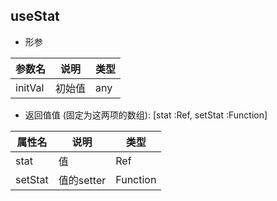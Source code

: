 ## useStat

- 形参

| 参数名  | 说明   | 类型 |
| ------- | ------ | ---- |
| initVal | 初始值 | any  |

- 返回值值 (固定为这两项的数组): [stat :Ref, setStat :Function]

| 属性名  | 说明       | 类型     |
| ------- | ---------- | -------- |
| stat    | 值         | Ref      |
| setStat | 值的setter | Function |

